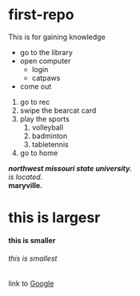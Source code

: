 # first-repo
This is for gaining knowledge

* go to the library
* open computer
    * login
    * catpaws
* come out

1. go to rec
2. swipe the bearcat card
3. play the sports
    1. volleyball
    2. badminton
    1. tabletennis
3. go to home

***northwest missouri state university.***<br>
*is located.* <br>
**maryville.**

# this is largesr
#### this is smaller
###### this is smallest

link to [Google](https://www.google.com/)
